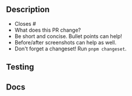 <!-- Thank you for opening a PR! We really appreciate you taking the time to help out 🙌 -->

## Description

- Closes # <!-- If applicable add an issue number to this PR so it can be closed otherwise feel free to remove this. -->
- What does this PR change?
- Be short and concise. Bullet points can help!
- Before/after screenshots can help as well.
- Don't forget a changeset! Run `pnpm changeset`.

## Testing

<!-- How was this change tested? -->
<!-- DON'T DELETE THIS SECTION! If no tests added, explain why. -->

## Docs

<!-- Could this affect a user’s behavior? We probably need to update docs! -->

<!--
Here’s what will happen next:

One of our maintainers will review your pull request as soon as possible. We strive to provide feedback within a day, but please understand that responses may occasionally take longer depending on the circumstance and our availability. If we request any changes, please feel free to ask for clarification or provide additional context. We appreciate your patience and contribution to the project.
-->
